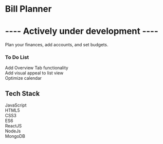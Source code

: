 # Bill Planner

<h1>---- Actively under development ----</h1>

Plan your finances, add accounts, and set budgets. 

<h3>To Do List</h3>
Add Overview Tab functionality
<br>
Add visual appeal to list view
<br>
Optimize calendar


<h2>Tech Stack</h2>
JavaScript
<br>
HTML5
<br>
CSS3
<br>
ES6
<br>
ReactJS
<br>
NodeJs
<br>
MongoDB


